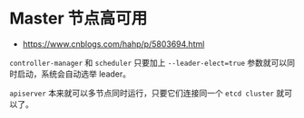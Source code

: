 # Master 节点高可用

* https://www.cnblogs.com/hahp/p/5803694.html

`controller-manager` 和 `scheduler` 只要加上 `--leader-elect=true` 参数就可以同时启动，系统会自动选举 leader。

`apiserver` 本来就可以多节点同时运行，只要它们连接同一个 `etcd cluster` 就可以了。
